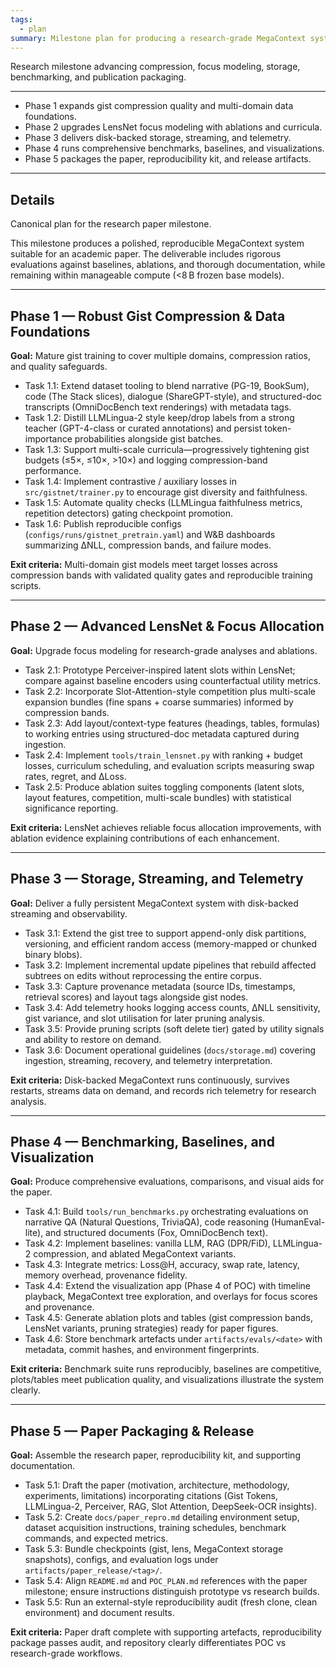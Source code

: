 ```yaml
---
tags:
  - plan
summary: Milestone plan for producing a research-grade MegaContext system and publication artifacts.
---
```

Research milestone advancing compression, focus modeling, storage, benchmarking, and publication packaging.

---

- Phase 1 expands gist compression quality and multi-domain data foundations.
- Phase 2 upgrades LensNet focus modeling with ablations and curricula.
- Phase 3 delivers disk-backed storage, streaming, and telemetry.
- Phase 4 runs comprehensive benchmarks, baselines, and visualizations.
- Phase 5 packages the paper, reproducibility kit, and release artifacts.

---
## Details

Canonical plan for the research paper milestone.

This milestone produces a polished, reproducible MegaContext system suitable for an academic paper. The deliverable includes rigorous evaluations against baselines, ablations, and thorough documentation, while remaining within manageable compute (<8 B frozen base models).

---
## Phase 1 — Robust Gist Compression & Data Foundations
**Goal:** Mature gist training to cover multiple domains, compression ratios, and quality safeguards.
- Task 1.1: Extend dataset tooling to blend narrative (PG-19, BookSum), code (The Stack slices), dialogue (ShareGPT-style), and structured-doc transcripts (OmniDocBench text renderings) with metadata tags.
- Task 1.2: Distill LLMLingua-2 style keep/drop labels from a strong teacher (GPT-4-class or curated annotations) and persist token-importance probabilities alongside gist batches.
- Task 1.3: Support multi-scale curricula—progressively tightening gist budgets (≤5×, ≤10×, >10×) and logging compression-band performance.
- Task 1.4: Implement contrastive / auxiliary losses in `src/gistnet/trainer.py` to encourage gist diversity and faithfulness.
- Task 1.5: Automate quality checks (LLMLingua faithfulness metrics, repetition detectors) gating checkpoint promotion.
- Task 1.6: Publish reproducible configs (`configs/runs/gistnet_pretrain.yaml`) and W&B dashboards summarizing ΔNLL, compression bands, and failure modes.

**Exit criteria:** Multi-domain gist models meet target losses across compression bands with validated quality gates and reproducible training scripts.

---
## Phase 2 — Advanced LensNet & Focus Allocation
**Goal:** Upgrade focus modeling for research-grade analyses and ablations.
- Task 2.1: Prototype Perceiver-inspired latent slots within LensNet; compare against baseline encoders using counterfactual utility metrics.
- Task 2.2: Incorporate Slot-Attention-style competition plus multi-scale expansion bundles (fine spans + coarse summaries) informed by compression bands.
- Task 2.3: Add layout/context-type features (headings, tables, formulas) to working entries using structured-doc metadata captured during ingestion.
- Task 2.4: Implement `tools/train_lensnet.py` with ranking + budget losses, curriculum scheduling, and evaluation scripts measuring swap rates, regret, and ΔLoss.
- Task 2.5: Produce ablation suites toggling components (latent slots, layout features, competition, multi-scale bundles) with statistical significance reporting.

**Exit criteria:** LensNet achieves reliable focus allocation improvements, with ablation evidence explaining contributions of each enhancement.

---
## Phase 3 — Storage, Streaming, and Telemetry
**Goal:** Deliver a fully persistent MegaContext system with disk-backed streaming and observability.
- Task 3.1: Extend the gist tree to support append-only disk partitions, versioning, and efficient random access (memory-mapped or chunked binary blobs).
- Task 3.2: Implement incremental update pipelines that rebuild affected subtrees on edits without reprocessing the entire corpus.
- Task 3.3: Capture provenance metadata (source IDs, timestamps, retrieval scores) and layout tags alongside gist nodes.
- Task 3.4: Add telemetry hooks logging access counts, ΔNLL sensitivity, gist variance, and slot utilisation for later pruning analysis.
- Task 3.5: Provide pruning scripts (soft delete tier) gated by utility signals and ability to restore on demand.
- Task 3.6: Document operational guidelines (`docs/storage.md`) covering ingestion, streaming, recovery, and telemetry interpretation.

**Exit criteria:** Disk-backed MegaContext runs continuously, survives restarts, streams data on demand, and records rich telemetry for research analysis.

---
## Phase 4 — Benchmarking, Baselines, and Visualization
**Goal:** Produce comprehensive evaluations, comparisons, and visual aids for the paper.
- Task 4.1: Build `tools/run_benchmarks.py` orchestrating evaluations on narrative QA (Natural Questions, TriviaQA), code reasoning (HumanEval-lite), and structured documents (Fox, OmniDocBench text).
- Task 4.2: Implement baselines: vanilla LLM, RAG (DPR/FiD), LLMLingua-2 compression, and ablated MegaContext variants.
- Task 4.3: Integrate metrics: Loss@H, accuracy, swap rate, latency, memory overhead, provenance fidelity.
- Task 4.4: Extend the visualization app (Phase 4 of POC) with timeline playback, MegaContext tree exploration, and overlays for focus scores and provenance.
- Task 4.5: Generate ablation plots and tables (gist compression bands, LensNet variants, pruning strategies) ready for paper figures.
- Task 4.6: Store benchmark artefacts under `artifacts/evals/<date>` with metadata, commit hashes, and environment fingerprints.

**Exit criteria:** Benchmark suite runs reproducibly, baselines are competitive, plots/tables meet publication quality, and visualizations illustrate the system clearly.

---
## Phase 5 — Paper Packaging & Release
**Goal:** Assemble the research paper, reproducibility kit, and supporting documentation.
- Task 5.1: Draft the paper (motivation, architecture, methodology, experiments, limitations) incorporating citations (Gist Tokens, LLMLingua-2, Perceiver, RAG, Slot Attention, DeepSeek-OCR insights).
- Task 5.2: Create `docs/paper_repro.md` detailing environment setup, dataset acquisition instructions, training schedules, benchmark commands, and expected metrics.
- Task 5.3: Bundle checkpoints (gist, lens, MegaContext storage snapshots), configs, and evaluation logs under `artifacts/paper_release/<tag>/`.
- Task 5.4: Align `README.md` and `POC_PLAN.md` references with the paper milestone; ensure instructions distinguish prototype vs research builds.
- Task 5.5: Run an external-style reproducibility audit (fresh clone, clean environment) and document results.

**Exit criteria:** Paper draft complete with supporting artefacts, reproducibility package passes audit, and repository clearly differentiates POC vs research-grade workflows.
